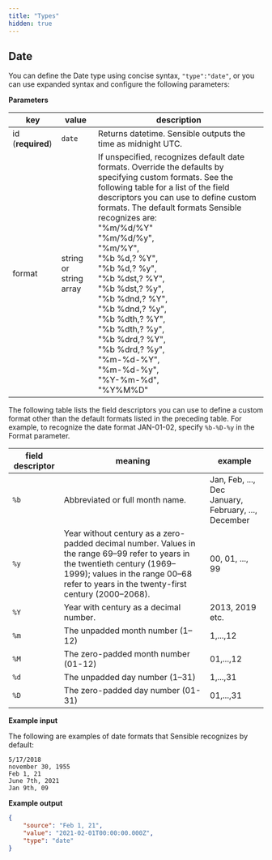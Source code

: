 ```yaml
---
title: "Types"
hidden: true
---
```



Date
-----

You can define the Date type using concise syntax, `"type":"date"`, or you can use expanded syntax and configure the following parameters:

**Parameters**

| key               | value                  | description                                                  |
| ----------------- | ---------------------- | ------------------------------------------------------------ |
| id (**required**) | `date`                 | Returns datetime.  Sensible outputs the time as midnight UTC. |
| format            | string or string array | If unspecified, recognizes default date formats. Override the defaults by specifying custom formats. See the following table for a list of the field descriptors you can use to define custom formats.  The default formats Sensible recognizes are: <br/> "%m/%d/%Y"</br> "%m/%d/%y", </br>  "%m/%Y", </br>  "%b %d,? %Y", </br>  "%b %d,? %y", </br>  "%b %dst,? %Y", </br>  "%b %dst,? %y", </br>  "%b %dnd,? %Y", </br>  "%b %dnd,? %y", </br>  "%b %dth,? %Y", </br>  "%b %dth,? %y", </br>  "%b %drd,? %Y", </br>  "%b %drd,? %y", </br>  "%m-%d-%Y", </br>  "%m-%d-%y", </br>  "%Y-%m-%d", </br>  "%Y%M%D" |

The following table lists the field descriptors you can use to define a custom format other than the default formats listed in the preceding table. For example, to recognize the date format JAN-01-02, specify `%b-%D-%y`  in the Format parameter.

| **field descriptor** | **meaning**                                                  | **example**                                             |
| -------------------- | ------------------------------------------------------------ | ------------------------------------------------------- |
| `%b`                 | Abbreviated or full month name.                              | Jan, Feb, ..., Dec<br/>January, February, ..., December |
| `%y`                 | Year without century as a zero-padded decimal number. Values in the range 69–99 refer to years in the twentieth century (1969–1999); values in the range 00–68 refer to years in the twenty-first century (2000–2068). | 00, 01, ..., 99                                         |
| `%Y`                 | Year with century as a decimal number.                       | 2013, 2019 etc.                                         |
| `%m`                 | The unpadded month number (1–12)                             | 1,...,12                                                |
| `%M`                 | The zero-padded month number (01-12)                         | 01,...,12                                               |
| `%d`                 | The unpadded day number (1–31)                               | 1,...,31                                                |
| `%D`                 | The zero-padded day number (01-31)                           | 01,...,31                                               |





**Example input**

The following are examples of date formats that Sensible recognizes by default:

```
5/17/2018
november 30, 1955
Feb 1, 21
June 7th, 2021
Jan 9th, 09

```

**Example output**

```json
{
    "source": "Feb 1, 21",
    "value": "2021-02-01T00:00:00.000Z",
    "type": "date"
}

```

